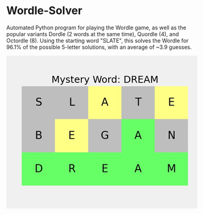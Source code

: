 # Wordle-Solver
Automated Python program for playing the Wordle game, as well as the popular variants Dordle (2 words at the same time), Quordle (4), and Octordle (8). Using the starting word "SLATE", this solves the Wordle for 96.1% of the possible 5-letter solutions, with an average of ~3.9 guesses. 

![image of Wordle result](./sample/wordle_DREAM.jpg?raw=true)


